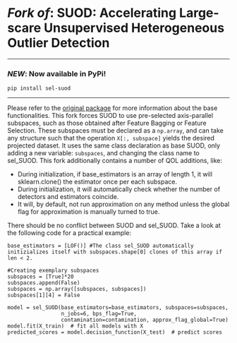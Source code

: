 
*Fork of*: SUOD: Accelerating Large-scare Unsupervised Heterogeneous Outlier Detection
===========================================================================

---
### *NEW*: Now available in PyPi! 

```
pip install sel-suod
```
---

Please refer to the [original package](https://github.com/yzhao062/SUOD) for more information about the base functionalities.
This fork forces SUOD to use pre-selected axis-parallel subspaces, such as those obtained after Feature Bagging or Feature Selection. These subspaces must be declared as a `np.array`, and can take any structure such that the operation `X[:, subspace]` yields the desired projected dataset. 
It uses the same class declaration as base SUOD, only adding a new variable: `subspaces`, and changing the class name to sel_SUOD.
This fork additionally contains a number of QOL additions, like:

   - During initialization, if base_estimators is an array of length 1, it will sklearn.clone() the estimator once per each subspace.
   - During initialization, it will automatically check whether the number of detectors and estimators coincide. 
   - It will, by default, not run approximation on any method unless the global flag for approximation is manually turned to true.

There should be no conflict between SUOD and sel_SUOD.
Take a look at the following code for a practical example: 

```
base_estimators = [LOF()] #The class sel_SUOD automatically initizializes itself with subspaces.shape[0] clones of this array if len < 2.

#Creating exemplary subspaces
subspaces = [True]*20
subspaces.append(False)
subspaces = np.array([subspaces, subspaces])
subspaces[1][4] = False

model = sel_SUOD(base_estimators=base_estimators, subspaces=subspaces,
                 n_jobs=6, bps_flag=True,
                 contamination=contamination, approx_flag_global=True)
model.fit(X_train)  # fit all models with X
predicted_scores = model.decision_function(X_test)  # predict scores
```
